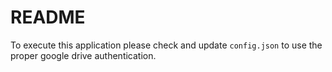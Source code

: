 # README

To execute this application please check and update `config.json` to use the proper google drive authentication.

